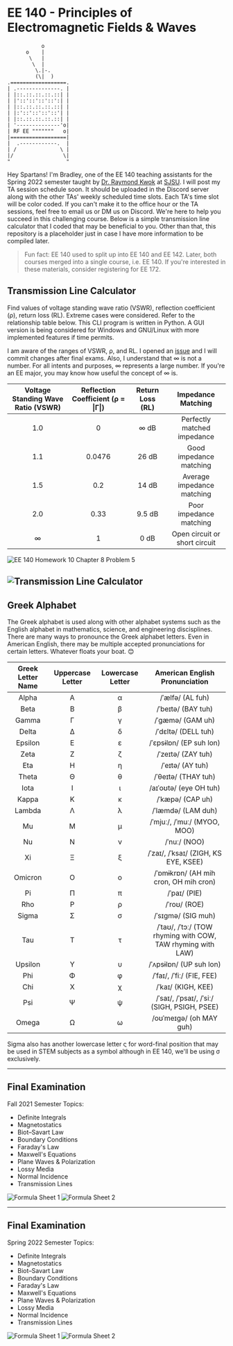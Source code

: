 # EE 140 - Principles of Electromagnetic Fields & Waves

               o
          o    |
           \   |
            \  |
             \.|-.
             (\|  )
    .==================.
    | .--------------. |
    | |::.::.::.::.::| |
    | |'::'::'::'::':| |
    | |::.::.::.::.::| |
    | |:'::'::'::'::'| |
    | |::.::.::.::.::| |
    | '--------------'o|
    | RF EE """""""   o|
    |==================|
    |  .------------.  |
    | /              \ |
    |/                \|
    "                  "
    
Hey Spartans! I'm Bradley, one of the EE 140 teaching assistants for the Spring 2022 semester taught by [Dr. Raymond Kwok](https://www.linkedin.com/in/ray-kwok-60bb36) at [SJSU](https://www.sjsu.edu/people/raymond.kwok/). I will post my TA session schedule soon. It should be uploaded in the Discord server along with the other TAs' weekly scheduled time slots. Each TA's time slot will be color coded. If you can't make it to the office hour or the TA sessions, feel free to email us or DM us on Discord. We're here to help you succeed in this challenging course. Below is a simple transmission line calculator that I coded that may be beneficial to you. Other than that, this repository is a placeholder just in case I have more information to be compiled later.

> Fun fact: EE 140 used to split up into EE 140 and EE 142. Later, both courses merged into a single course, i.e. EE 140. If you're interested in these materials, consider registering for EE 172.

## Transmission Line Calculator
Find values of voltage standing wave ratio (VSWR), reflection coefficient (ρ), return loss (RL). Extreme cases were considered. Refer to the relationship table below. This CLI program is written in Python. A GUI version is being considered for Windows and GNU/Linux with more implemented features if time permits.

I am aware of the ranges of VSWR, ρ, and RL. I opened an [issue](https://github.com/BradleyHo/ee140/issues/1) and I will commit changes after final exams. Also, I understand that ∞ is not a number. For all intents and purposes, ∞ represents a large number. If you're an EE major, you may know how useful the concept of ∞ is.

| Voltage Standing Wave Ratio (VSWR) | Reflection Coefficient (ρ = \|Γ\|) | Return Loss (RL) | Impedance Matching |
| :---: | :---: | :---: | :---: |
| 1.0 | 0 | ∞ dB | Perfectly matched impedance |
| 1.1 | 0.0476 | 26 dB | Good impedance matching |
| 1.5 | 0.2 | 14 dB | Average impedance matching |
| 2.0 | 0.33 | 9.5 dB | Poor impedance matching |
| ∞ | 1 | 0 dB | Open circuit or short circuit |

![EE 140 Homework 10 Chapter 8 Problem 5](https://cdn.discordapp.com/attachments/758422382234042438/915374413258555402/IMG_0085.png)

![Transmission Line Calculator](https://cdn.discordapp.com/attachments/758422382234042438/915189809243377754/transmission-line-calculator.png)
---
## Greek Alphabet

The Greek alphabet is used along with other alphabet systems such as the English alphabet in mathematics, science, and engineering discisplines. There are many ways to pronounce the Greek alphabet letters. Even in American English, there may be multiple accepted pronunciations for certain letters. Whatever floats your boat. 😊


| Greek Letter Name | Uppercase Letter | Lowercase Letter | American English Pronunciation |
| :---: | :---: | :---: | :---: |
| Alpha | Α | α | /ˈælfə/ (AL fuh) |
| Beta | Β | β | /ˈbeɪtə/ (BAY tuh) |
| Gamma | Γ | γ | /ˈɡæmə/ (GAM uh) |
| Delta | Δ | δ | /ˈdɛltə/ (DELL tuh) |
| Epsilon | Ε | ε | /ˈɛpsɨlɒn/ (EP suh lon) |
| Zeta | Ζ | ζ | /ˈzeɪtə/ (ZAY tuh) |
| Eta | Η | η | /ˈeɪtə/ (AY tuh) |
| Theta | Θ | θ | /ˈθeɪtə/ (THAY tuh) |
| Iota | Ι | ι | /aɪˈoʊtə/ (eye OH tuh) |
| Kappa | Κ | κ | /ˈkæpə/ (CAP uh) |
| Lambda | Λ | λ | /ˈlæmdə/ (LAM duh) |
| Mu | Μ | μ | /ˈmjuː/, /ˈmuː/ (MYOO, MOO) |
| Nu | Ν | ν | /ˈnuː/ (NOO) |
| Xi | Ξ | ξ | /ˈzaɪ/, /ˈksaɪ/ (ZIGH, KS EYE, KSEE) |
| Omicron | Ο | ο | /ˈɒmɨkrɒn/ (AH mih cron, OH mih cron) |
| Pi | Π | π | /ˈpaɪ/ (PIE) |
| Rho | Ρ | ρ | /ˈroʊ/ (ROE) |
| Sigma | Σ | σ | /ˈsɪɡmə/ (SIG muh) |
| Tau | Τ | τ | /ˈtaʊ/, /ˈtɔː/ (TOW rhyming with COW, TAW rhyming with LAW) |
| Upsilon | Υ | υ | /ˈʌpsɨlɒn/ (UP suh lon) |
| Phi | Φ | φ | /ˈfaɪ/, /ˈfiː/ (FIE, FEE) |
| Chi | Χ | χ | /ˈkaɪ/ (KIGH, KEE) |
| Psi | Ψ | ψ | /ˈsaɪ/, /ˈpsaɪ/, /ˈsiː/ (SIGH, PSIGH, PSEE) |
| Omega | Ω | ω | /oʊˈmeɪɡə/ (oh MAY guh) |

Sigma also has another lowercase letter ς for word-final position that may be used in STEM subjects as a symbol although in EE 140, we'll be using σ exclusively.

---
## Final Examination

Fall 2021 Semester Topics:
* Definite Integrals
* Magnetostatics
* Biot–Savart Law
* Boundary Conditions
* Faraday's Law
* Maxwell's Equations
* Plane Waves & Polarization
* Lossy Media
* Normal Incidence
* Transmission Lines

![Formula Sheet 1](https://cdn.discordapp.com/attachments/822377994978459729/915524286482100276/formula-sheet-1.JPG)
![Formula Sheet 2](https://cdn.discordapp.com/attachments/822377994978459729/915524286930886706/formula-sheet-2.JPG)

---
## Final Examination

Spring 2022 Semester Topics:
* Definite Integrals
* Magnetostatics
* Biot–Savart Law
* Boundary Conditions
* Faraday's Law
* Maxwell's Equations
* Plane Waves & Polarization
* Lossy Media
* Normal Incidence
* Transmission Lines

![Formula Sheet 1](https://cdn.discordapp.com/attachments/822377994978459729/915524286482100276/formula-sheet-1.JPG)
![Formula Sheet 2](https://cdn.discordapp.com/attachments/822377994978459729/915524286930886706/formula-sheet-2.JPG)
